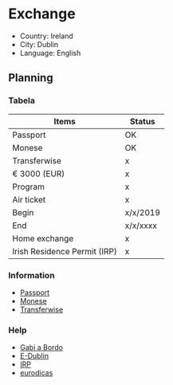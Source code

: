 # Exchange

* Country: Ireland
* City: Dublin
* Language: English

## Planning

### Tabela

| Items | Status |
| ----- | ------ |
| Passport | OK |
| Monese | OK |
| Transferwise | x |
| € 3000 (EUR) | x |
| Program | x |
| Air ticket | x |
| Begin | x/x/2019 |
| End | x/x/xxxx |
| Home exchange | x |
| Irish Residence Permit (IRP) | x |

### Information

* [Passport](http://www.pf.gov.br/servicos-pf/passaporte/passaporte)
* [Monese](https://monese.com/)
* [Transferwise](https://transferwise.com/br/)

### Help

* [Gabi a Bordo](https://gabiabordo.wixsite.com/gabiabordo)
* [E-Dublin](https://www.e-dublin.com.br/)
* [IRP](https://www.e-dublin.com.br/como-tirar-o-irish-residence-permit-em-dublin/)
* [eurodicas](https://www.eurodicas.com.br/irlanda/)
